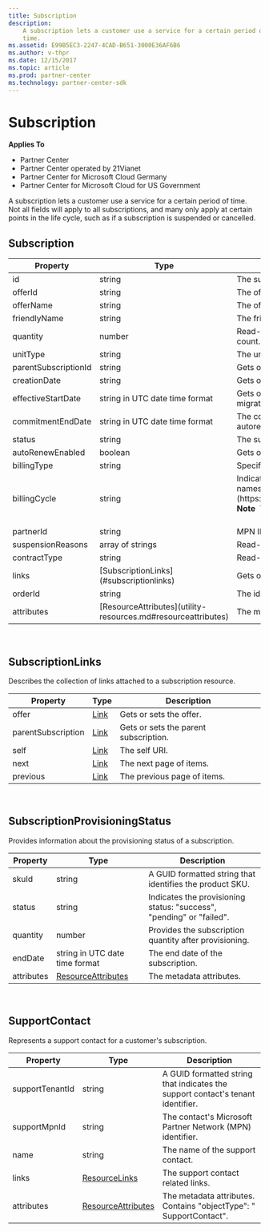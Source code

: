 ```yaml
---
title: Subscription
description: 
    A subscription lets a customer use a service for a certain period of
    time.
ms.assetid: E99B5EC3-2247-4CAD-B651-3000E36AF6B6
ms.author: v-thpr
ms.date: 12/15/2017
ms.topic: article
ms.prod: partner-center
ms.technology: partner-center-sdk
---
```


# Subscription


<span class="sidebar_heading" style="font-weight: bold;">Applies
To</span>

-   Partner Center
-   Partner Center operated by 21Vianet
-   Partner Center for Microsoft Cloud Germany
-   Partner Center for Microsoft Cloud for US Government

A subscription lets a customer use a service for a certain period of
time. Not all fields will apply to all subscriptions, and many only
apply at certain points in the life cycle, such as if a subscription is
suspended or cancelled.

## <span id="Subscription"></span><span id="subscription"></span><span id="SUBSCRIPTION"></span>Subscription


<table>
<colgroup>
<col style="width: 33%" />
<col style="width: 33%" />
<col style="width: 33%" />
</colgroup>
<thead>
<tr class="header">
<th>Property</th>
<th>Type</th>
<th>Description</th>
</tr>
</thead>
<tbody>
<tr class="odd">
<td>id</td>
<td>string</td>
<td>The subscription identifier.</td>
</tr>
<tr class="even">
<td>offerId</td>
<td>string</td>
<td>The offer identifier.</td>
</tr>
<tr class="odd">
<td>offerName</td>
<td>string</td>
<td>The offer name.</td>
</tr>
<tr class="even">
<td>friendlyName</td>
<td>string</td>
<td>The friendly name for the subscription defined by the partner to help disambiguate.</td>
</tr>
<tr class="odd">
<td>quantity</td>
<td>number</td>
<td>Read-only. The quantity. For example, in case of license-based billing, this property is set to the license count.</td>
</tr>
<tr class="even">
<td>unitType</td>
<td>string</td>
<td>The units defining Quantity for the subscription.</td>
</tr>
<tr class="odd">
<td>parentSubscriptionId</td>
<td>string</td>
<td>Gets or sets the parent subscription identifier.</td>
</tr>
<tr class="even">
<td>creationDate</td>
<td>string</td>
<td>Gets or sets the creation date, in date-time format.</td>
</tr>
<tr class="odd">
<td>effectiveStartDate</td>
<td>string in UTC date time format</td>
<td>Gets or sets the effective start date for this subscription, in date-time format. It is used to back date a migrated subscription or to align it with another.</td>
</tr>
<tr class="even">
<td>commitmentEndDate</td>
<td>string in UTC date time format</td>
<td>The commitment end date for this subscription, in date-time format. For subscriptions which are not autorenewable, this represents a date far, far away in the future.</td>
</tr>
<tr class="odd">
<td>status</td>
<td>string</td>
<td>The subscription status: &quot;none&quot;, &quot;active&quot;, &quot;suspended&quot;, or &quot;deleted&quot;.</td>
</tr>
<tr class="even">
<td>autoRenewEnabled</td>
<td>boolean</td>
<td>Gets or sets a value indicating whether the subscription is renewed automatically.</td>
</tr>
<tr class="odd">
<td>billingType</td>
<td>string</td>
<td>Specifies how the subscription is billed: &quot;none&quot;, &quot;usage&quot;, or &quot;license&quot;.</td>
</tr>
<tr class="even">
<td>billingCycle</td>
<td>string</td>
<td>Indicates the frequency with which the partner is billed for this order. Supported values are the member names found in [<strong>BillingCycleType</strong>](https://review.docs.microsoft.com/dotnet/api/microsoft.store.partnercenter.models.offers.billingcycletype).
<div class="alert">
<strong>Note</strong>  The annual billing feature is not yet generally available. Support for annual billing is coming soon.
</div>
<div>
 
</div></td>
</tr>
<tr class="odd">
<td>partnerId</td>
<td>string</td>
<td>MPN ID of the reseller of record, used in the indirect partner model.</td>
</tr>
<tr class="even">
<td>suspensionReasons</td>
<td>array of strings</td>
<td>Read-only. If the subscription was suspended, indicates why.</td>
</tr>
<tr class="odd">
<td>contractType</td>
<td>string</td>
<td>Read-only. The type of contract: &quot;subscription&quot;, &quot;productKey&quot;, or &quot;redemptionCode&quot;.</td>
</tr>
<tr class="even">
<td>links</td>
<td>[SubscriptionLinks](#subscriptionlinks)</td>
<td>Gets or sets the subscription links.</td>
</tr>
<tr class="odd">
<td>orderId</td>
<td>string</td>
<td>The id of the order that was placed to begin the subscription.</td>
</tr>
<tr class="even">
<td>attributes</td>
<td>[ResourceAttributes](utility-resources.md#resourceattributes)</td>
<td>The metadata attributes corresponding to the subscription.</td>
</tr>
</tbody>
</table>

 

## <span id="SubscriptionLinks"></span><span id="subscriptionlinks"></span><span id="SUBSCRIPTIONLINKS"></span>SubscriptionLinks


Describes the collection of links attached to a subscription resource.

| Property           | Type                               | Description                           |
|--------------------|------------------------------------|---------------------------------------|
| offer              | [Link](utility-resources.md#link) | Gets or sets the offer.               |
| parentSubscription | [Link](utility-resources.md#link) | Gets or sets the parent subscription. |
| self               | [Link](utility-resources.md#link) | The self URI.                         |
| next               | [Link](utility-resources.md#link) | The next page of items.               |
| previous           | [Link](utility-resources.md#link) | The previous page of items.           |

 

## <span id="SubscriptionProvisioningStatus"></span><span id="subscriptionprovisioningstatus"></span><span id="SUBSCRIPTIONPROVISIONINGSTATUS"></span>SubscriptionProvisioningStatus


Provides information about the provisioning status of a subscription.

| Property   | Type                                                           | Description                                                          |
|------------|----------------------------------------------------------------|----------------------------------------------------------------------|
| skuId      | string                                                         | A GUID formatted string that identifies the product SKU.             |
| status     | string                                                         | Indicates the provisioning status: "success", "pending" or "failed". |
| quantity   | number                                                         | Provides the subscription quantity after provisioning.               |
| endDate    | string in UTC date time format                                 | The end date of the subscription.                                    |
| attributes | [ResourceAttributes](utility-resources.md#resourceattributes) | The metadata attributes.                                             |

 

## <span id="SupportContact"></span><span id="supportcontact"></span><span id="SUPPORTCONTACT"></span>SupportContact


Represents a support contact for a customer's subscription.

| Property        | Type                                                           | Description                                                                     |
|-----------------|----------------------------------------------------------------|---------------------------------------------------------------------------------|
| supportTenantId | string                                                         | A GUID formatted string that indicates the support contact's tenant identifier. |
| supportMpnId    | string                                                         | The contact's Microsoft Partner Network (MPN) identifier.                       |
| name            | string                                                         | The name of the support contact.                                                |
| links           | [ResourceLinks](utility-resources.md#resourcelinks)           | The support contact related links.                                              |
| attributes      | [ResourceAttributes](utility-resources.md#resourceattributes) | The metadata attributes. Contains "objectType": " SupportContact".              |

 

 

 




